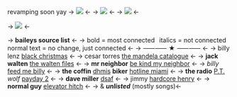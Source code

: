revamping soon yay
-> ![](https://cdn.discordapp.com/attachments/942152673103335464/942462549658599464/b6a8f1a1.png) <-
-> ![](https://media.discordapp.net/attachments/1145378083268997213/1150912138840375428/ezgif-3-56ac1d22de.gif) <-
-> ![](https://i.imgur.com/CIJtHNd.png) <-

-> ![](https://media.discordapp.net/attachments/860333357169508355/1090275899850633296/oie_2816610yrO4bSpm.png) <-

-> **baileys source list** <-
-> bold = most connected⠀italics = not connected
normal text = no change, just connected <-
-> ⸺⸺ ★ ⸺⸺ <-
-> billy lenz  [black christmas](https://movie-villains.fandom.com/wiki/Billy_Lenz) <-
-> cesar torres [the mandela catalogue](https://mandela-catalogue.fandom.com/wiki/Cesar_Torres) <-
-> **jack walten** [the walten files](https://the-walten-files-new.fandom.com/wiki/Jack_Walten) <-
-> **mr neighbor** [be kind my neighbor](https://be-kind-my-neighbor.fandom.com/wiki/Mr._Neighbor) <-
-> *billy* [feed me billy](https://puppetcombo.fandom.com/wiki/Feed_Me_Billy) <-
-> **the coffin** [dhmis](https://donthugme.fandom.com/wiki/Coffin)
**biker** [hotline miami](https://hotlinemiami.fandom.com/wiki/Biker) <-
-> **the radio** [P.T.](https://pt-kojima.fandom.com/wiki/Radio) 
*wolf* [payday 2](https://payday.fandom.com/wiki/Wolf) <-
-> **dave miller** [dsaf](https://villainsfanon.fandom.com/wiki/Dave_Miller) <-
-> jimmy [hardcore henry](https://hero.fandom.com/wiki/Jimmy_Hardcore_Henry) <-
-> **normal guy** [elevator hitch](https://sexypedia.fandom.com/wiki/Normal_Guy) <-
->
& ***unlisted*** (mostly songs)<-